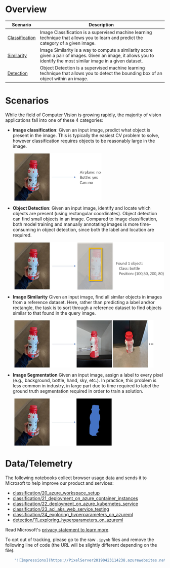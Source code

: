 # Overview

| Scenario | Description |
| -------- | ----------- |
| [Classification](classification) | Image Classification is a supervised machine learning technique that allows you to learn and predict the category of a given image. |
| [Similarity](similarity)  | Image Similarity is a way to compute a similarity score given a pair of images. Given an image, it allows you to identify the most similar image in a given dataset.  |
| [Detection](detection) | Object Detection is a supervised machine learning technique that allows you to detect the bounding box of an object within an image. |

# Scenarios

While the field of Computer Vision is growing rapidly, the majority of vision applications fall into one of these 4 categories:

- **Image classification**: Given an input image, predict what object is present in the image. This is typically the easiest CV problem to solve, however classification requires objects to be reasonably large in the image.

&nbsp;&nbsp;&nbsp;&nbsp;&nbsp;&nbsp; <img align="center" src="./media/intro_ic_vis.jpg" height="150" alt="Image classification visualization"/>  

- **Object Detection**: Given an input image, identify and locate which objects are present (using rectangular coordinates). Object detection can find small objects in an image. Compared to image classification, both model training and manually annotating images is more time-consuming in object detection, since both the label and location are required.

&nbsp;&nbsp;&nbsp;&nbsp;&nbsp;&nbsp; <img align="center" src="./media/intro_od_vis.jpg" height="150" alt="Object detect visualization"/>

- **Image Similarity** Given an input image, find all similar objects in images from a reference dataset. Here, rather than predicting a label and/or rectangle, the task is to sort through a reference dataset to find objects similar to that found in the query image.

&nbsp;&nbsp;&nbsp;&nbsp;&nbsp;&nbsp; <img align="center" src="./media/intro_is_vis.jpg" height="150" alt="Image similarity visualization"/>

- **Image Segmentation** Given an input image, assign a label to every pixel (e.g., background, bottle, hand, sky, etc.). In practice, this problem is less common in industry, in large part due to time required to label the ground truth segmentation required in order to train a solution.

&nbsp;&nbsp;&nbsp;&nbsp;&nbsp;&nbsp; <img align="center" src="./media/intro_iseg_vis.jpg" height="150" alt="Image segmentation visualization"/>

# Data/Telemetry

The following notebooks collect browser usage data and sends it to Microsoft to help improve our product and services:
- [classification/20_azure_workspace_setup](classification/20_azure_workspace_setup.ipynb)
- [classification/21_deployment_on_azure_container_instances](classification/21_deployment_on_azure_container_instances.ipynb)
- [classification/22_deployment_on_azure_kubernetes_service](classification/22_deployment_on_azure_kubernetes_service.ipynb)
- [classification/23_aci_aks_web_service_testing](classification/23_aci_aks_web_service_testing.ipynb)
- [classification/24_exploring_hyperparameters_on_azureml](classification/24_exploring_hyperparameters_on_azureml.ipynb)
- [detection/11_exploring_hyperparameters_on_azureml](detection/11_exploring_hyperparameters_on_azureml.ipynb)

Read Microsoft's [privacy statement to learn more](https://privacy.microsoft.com/en-US/privacystatement).

To opt out of tracking, please go to the raw `.ipynb` files and remove the following line of code (the URL will be slightly different depending on the file):

```sh
    "![Impressions](https://PixelServer20190423114238.azurewebsites.net/api/impressions/ComputerVision/classification/notebooks/21_deployment_on_azure_container_instances.png)"
```
